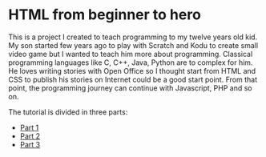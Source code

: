 # HTML from beginner to hero

This is a project I created to teach programming to my twelve years old kid. My son started few years ago to play with Scratch and Kodu to create small video game but I wanted to teach him more about programming. Classical programming languages like C, C++, Java, Python are to complex for him. He loves writing stories with Open Office so I thought start from HTML and CSS to publish his stories on Internet could be a good start point. From that point, the programming journey can continue with Javascript, PHP and so on.

The tutorial is divided in three parts:

* [Part 1](https://github.com/sasadangelo/html-hero/tree/master/part-1)
* [Part 2](https://github.com/sasadangelo/html-hero/tree/master/part-2)
* [Part 3](https://github.com/sasadangelo/html-hero/tree/master/part-3)
